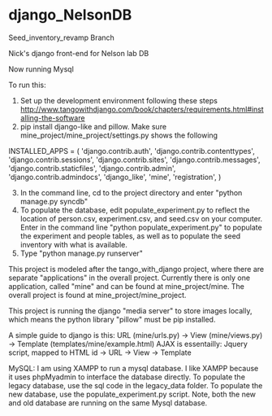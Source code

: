django_NelsonDB
===============
Seed_inventory_revamp Branch

Nick's django front-end for Nelson lab DB

Now running Mysql

To run this:

1. Set up the development environment following these steps http://www.tangowithdjango.com/book/chapters/requirements.html#installing-the-software
2. pip install django-like and pillow. Make sure mine_project/mine_project/settings.py shows the following

INSTALLED_APPS = (
    'django.contrib.auth',
    'django.contrib.contenttypes',
    'django.contrib.sessions',
    'django.contrib.sites',
    'django.contrib.messages',
    'django.contrib.staticfiles',
    'django.contrib.admin',
    'django.contrib.admindocs',
	'django_like',
	'mine',
	'registration',
)

3. In the command line, cd to the project directory and enter "python manage.py syncdb"
4. To populate the database, edit populate_experiment.py to reflect the location of person.csv, experiment.csv, and seed.csv on your computer. Enter in the command line "python populate_experiment.py" to populate the experiment and people tables, as well as to populate the seed inventory with what is available. 
5. Type "python manage.py runserver" 

This project is modeled after the tango_with_django project, where there are separate "applications" in the overall project.
Currently there is only one application, called "mine" and can be found at mine_project/mine.
The overall project is found at mine_project/mine_project.

This project is running the django "media server" to store images locally, which means the python library "pillow" must be pip installed.

A simple guide to django is this: 
URL (mine/urls.py) -> View (mine/views.py) -> Template (templates/mine/example.html)
AJAX is essentailly: Jquery script, mapped to HTML id -> URL -> View -> Template


MySQL:
I am using XAMPP to run a mysql database. I like XAMPP because it uses phpMyadmin to interface the database directly. 
To populate the legacy database, use the sql code in the legacy_data folder.
To populate the new database, use the populate_experiment.py script.
Note, both the new and old database are running on the same Mysql database. 

